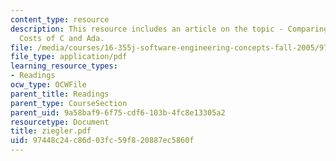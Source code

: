 ```yaml
---
content_type: resource
description: This resource includes an article on the topic - Comparing Development
  Costs of C and Ada.
file: /media/courses/16-355j-software-engineering-concepts-fall-2005/97448c24c86d03fc59f820887ec5860f_ziegler.pdf
file_type: application/pdf
learning_resource_types:
- Readings
ocw_type: OCWFile
parent_title: Readings
parent_type: CourseSection
parent_uid: 9a58baf9-6f75-cdf6-103b-4fc8e13305a2
resourcetype: Document
title: ziegler.pdf
uid: 97448c24-c86d-03fc-59f8-20887ec5860f
---
```


